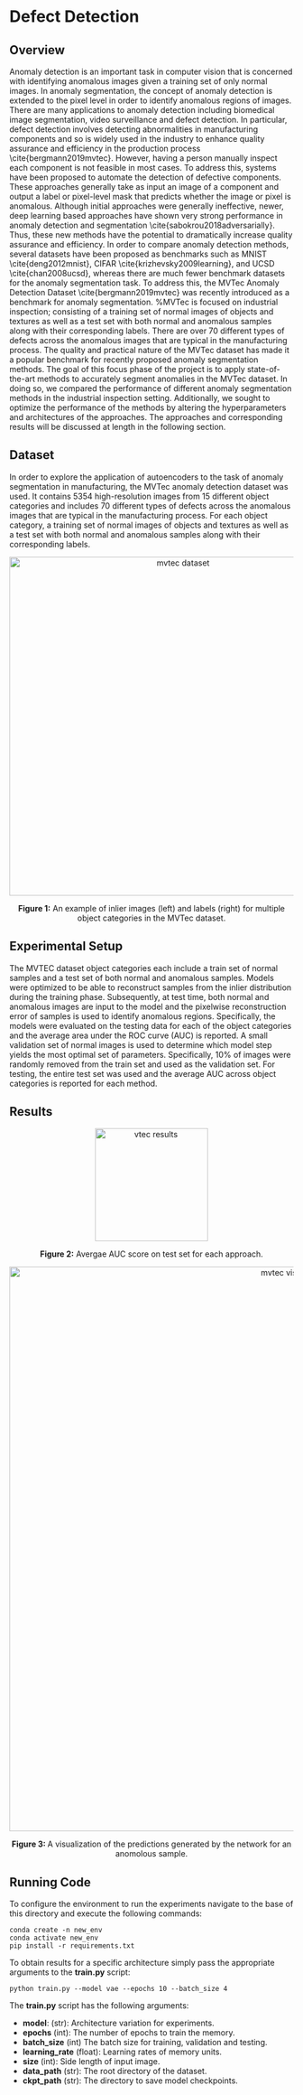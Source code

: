 # Defect Detection

## Overview

Anomaly detection is an important task in computer vision that is concerned with identifying anomalous images given a training set of only normal images. In anomaly segmentation, the concept of anomaly detection is extended to the pixel level in order to identify anomalous regions of images. There are many applications to anomaly detection including biomedical image segmentation, video surveillance and defect detection. In particular, defect detection involves detecting abnormalities in manufacturing components and so is widely used in the industry to enhance quality assurance and efficiency in the production process \cite{bergmann2019mvtec}. However, having a person manually inspect each component is not feasible in most cases. To address this, systems have been proposed to automate the detection of defective components. These approaches generally take as input an image of a component and output a label or pixel-level mask that predicts whether the image or pixel is anomalous. Although initial approaches were generally ineffective, newer, deep learning based approaches have shown very strong performance in anomaly detection and segmentation \cite{sabokrou2018adversarially}. Thus, these new methods have the potential to dramatically increase quality assurance and efficiency. In order to compare anomaly detection methods, several datasets have been proposed as benchmarks such as MNIST \cite{deng2012mnist}, CIFAR \cite{krizhevsky2009learning}, and UCSD \cite{chan2008ucsd}, whereas there are much fewer benchmark datasets for the anomaly segmentation task. To address this, the MVTec Anomaly Detection Dataset \cite{bergmann2019mvtec} was recently introduced as a benchmark for anomaly segmentation. 
%MVTec is focused on industrial inspection; consisting of a training set of normal images of objects and textures as well as a test set with both normal and anomalous samples along with their corresponding labels. There are over 70 different types of defects across the anomalous images that are typical in the manufacturing process. The quality and practical nature of the MVTec dataset has made it a popular benchmark for recently proposed anomaly segmentation methods. The goal of this focus phase of the project is to apply state-of-the-art methods to accurately segment anomalies in the MVTec dataset. In doing so, we compared the performance of different anomaly segmentation methods in the industrial inspection setting. Additionally, we sought to optimize the performance of the methods  by altering the hyperparameters and architectures of the approaches. The approaches and corresponding results will be discussed at length in the following section.

## Dataset 
In order to explore the application of autoencoders to the task of anomaly segmentation in manufacturing, the MVTec anomaly detection dataset was used. It contains 5354 high-resolution images from 15 different object categories and includes 70 different types of defects across the anomalous images that are typical in the manufacturing process. For each object category, a training set of normal images of objects and textures as well as a test set with both normal and anomalous samples along with their corresponding labels.
  
<p align="center">
<img width="600" alt="mvtec dataset" src="https://user-images.githubusercontent.com/34798787/162048399-331745f0-1924-4323-af32-8174b5913ccf.png">  
    <br>
<div align="center"> 
   <b> Figure 1:</b>  An example of inlier images (left) and labels (right) for multiple object categories in the MVTec dataset.
</div> 
</p>

## Experimental Setup 
The MVTEC dataset object categories each include a train set of normal samples and a test set of both normal and anomalous samples. Models were optimized to be able to reconstruct samples from the inlier distribution during the training phase. Subsequently, at test time, both normal and anomalous images are input to the model and the pixelwise reconstruction error of samples is used to identify anomalous regions. Specifically, the models were evaluated on the testing data for each of the object categories and the average area under the ROC curve (AUC) is reported. A small validation set of normal images is used to determine which model step yields the most optimal set of parameters. Specifically, 10\% of images were randomly removed from the train set and used as the validation set. For testing, the entire test set was used and the average AUC across object categories is reported for each method. 
  
## Results 

<p align="center">
<img width="200" alt="vtec results" src="https://user-images.githubusercontent.com/34798787/162048982-38f64064-0893-440b-8ad9-9677d907d6ad.png">  
    <br>
<div align="center"> 
   <b> Figure 2:</b> Avergae AUC score on test set for each approach.
</div> 
</p>

<p align="center">
<img width="1000" alt="mvtec visual result" src="https://user-images.githubusercontent.com/34798787/162049359-00a997e7-69ef-42d9-852f-b0e9e98c242d.png">  
    <br> 
<div align="center"> 
    <b>Figure 3: </b> A visualization of the predictions generated by the network for an anomolous sample. 
</div> 
</p>

## Running Code
To configure the environment to run the experiments navigate to the base of this directory and execute the following commands: 

```
conda create -n new_env
conda activate new_env 
pip install -r requirements.txt
```

To obtain results for a specific architecture simply pass the appropriate arguments to the **train.py** script: 
```
python train.py --model vae --epochs 10 --batch_size 4
```

The **train.py** script has the following arguments: 
- **model**:        (str): Architecture variation for experiments.
- **epochs**        (int): The number of epochs to train the memory.
- **batch_size**    (int) The batch size for training, validation and testing.
- **learning_rate** (float): Learning rates of memory units.
- **size**          (int): Side length of input image. 
- **data_path**    (str): The root directory of the dataset.
- **ckpt_path**    (str): The directory to save model checkpoints.
